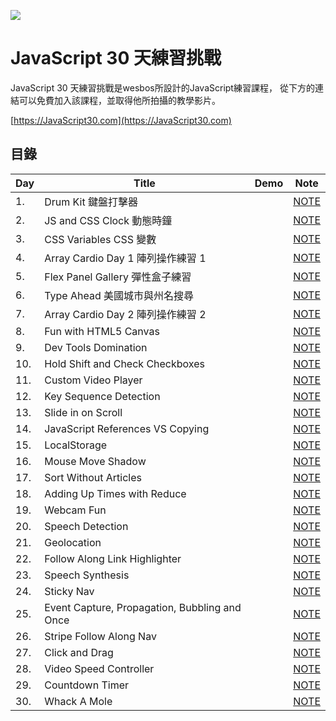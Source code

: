 ![](https://javascript30.com/images/JS3-social-share.png)

# JavaScript 30 天練習挑戰

JavaScript 30 天練習挑戰是wesbos所設計的JavaScript練習課程，
從下方的連結可以免費加入該課程，並取得他所拍攝的教學影片。

[https://JavaScript30.com](https://JavaScript30.com)

## 目錄

|Day|Title|Demo|Note|
|---|-----|----|--------|
|1.|Drum Kit 鍵盤打擊器||[NOTE](https://github.com/dh-46/JavaScript30_dh46.tw/tree/master/01%20-%20JavaScript%20Drum%20Kit)|
|2.|JS and CSS Clock 動態時鐘||[NOTE](https://github.com/dh-46/JavaScript30_dh46.tw/tree/master/02%20-%20JS%20and%20CSS%20Clock)|
|3.|CSS Variables CSS 變數||[NOTE](https://github.com/dh-46/JavaScript30_dh46.tw/tree/master/03%20-%20CSS%20Variables)|
|4.|Array Cardio Day 1 陣列操作練習 1||[NOTE](https://github.com/dh-46/JavaScript30_dh46.tw/tree/master/04%20-%20Array%20Cardio%20Day%201)|
|5.|Flex Panel Gallery 彈性盒子練習||[NOTE](https://github.com/dh-46/JavaScript30_dh46.tw/tree/master/05%20-%20Flex%20Panel%20Gallery)|
|6.|Type Ahead 美國城市與州名搜尋||[NOTE](https://github.com/dh-46/JavaScript30_dh46.tw/tree/master/06%20-%20Type%20Ahead)|
|7.|Array Cardio Day 2 陣列操作練習 2||[NOTE](https://github.com/dh-46/JavaScript30_dh46.tw/tree/master/07%20-%20Array%20Cardio%20Day%202)|
|8.|Fun with HTML5 Canvas||[NOTE](https://github.com/dh-46/JavaScript30_dh46.tw/tree/master/08%20-%20Fun%20with%20HTML5%20Canvas)|
|9.|Dev Tools Domination||[NOTE](https://github.com/dh-46/JavaScript30_dh46.tw/tree/master/09%20-%20Dev%20Tools%20Domination)|
|10.|Hold Shift and Check Checkboxes||[NOTE](https://github.com/dh-46/JavaScript30_dh46.tw/tree/master/10%20-%20Hold%20Shift%20and%20Check%20Checkboxes)|
|11.|Custom Video Player||[NOTE](https://github.com/dh-46/JavaScript30_dh46.tw/tree/master/11%20-%20Custom%20Video%20Player)|
|12.|Key Sequence Detection||[NOTE](https://github.com/dh-46/JavaScript30_dh46.tw/tree/master/12%20-%20Key%20Sequence%20Detection)|
|13.|Slide in on Scroll||[NOTE](https://github.com/dh-46/JavaScript30_dh46.tw/tree/master/13%20-%20Slide%20in%20on%20Scroll)|
|14.|JavaScript References VS Copying||[NOTE](https://github.com/dh-46/JavaScript30_dh46.tw/tree/master/14%20-%20JavaScript%20References%20VS%20Copying)|
|15.|LocalStorage||[NOTE](https://github.com/dh-46/JavaScript30_dh46.tw/tree/master/15%20-%20LocalStorage)|
|16.|Mouse Move Shadow||[NOTE](https://github.com/dh-46/JavaScript30_dh46.tw/tree/master/16%20-%20Mouse%20Move%20Shadow)|
|17.|Sort Without Articles||[NOTE](https://github.com/dh-46/JavaScript30_dh46.tw/tree/master/17%20-%20Sort%20Without%20Articles)|
|18.|Adding Up Times with Reduce||[NOTE](https://github.com/dh-46/JavaScript30_dh46.tw/tree/master/18%20-%20Adding%20Up%20Times%20with%20Reduce)|
|19.|Webcam Fun||[NOTE](https://github.com/dh-46/JavaScript30_dh46.tw/tree/master/19%20-%20Webcam%20Fun)|
|20.|Speech Detection||[NOTE](https://github.com/dh-46/JavaScript30_dh46.tw/tree/master/20%20-%20Speech%20Detection)|
|21.|Geolocation||[NOTE](https://github.com/dh-46/JavaScript30_dh46.tw/tree/master/21%20-%20Geolocation)|
|22.|Follow Along Link Highlighter||[NOTE](https://github.com/dh-46/JavaScript30_dh46.tw/tree/master/22%20-%20Follow%20Along%20Link%20Highlighter)|
|23.|Speech Synthesis||[NOTE](https://github.com/dh-46/JavaScript30_dh46.tw/tree/master/23%20-%20Speech%20Synthesis)|
|24.|Sticky Nav||[NOTE](https://github.com/dh-46/JavaScript30_dh46.tw/tree/master/24%20-%20Sticky%20Nav)|
|25.|Event Capture, Propagation, Bubbling and Once||[NOTE](https://github.com/dh-46/JavaScript30_dh46.tw/tree/master/25%20-%20Event%20Capture%2C%20Propagation%2C%20Bubbling%20and%20Once)|
|26.|Stripe Follow Along Nav||[NOTE](https://github.com/dh-46/JavaScript30_dh46.tw/tree/master/26%20-%20Stripe%20Follow%20Along%20Nav)|
|27.|Click and Drag||[NOTE](https://github.com/dh-46/JavaScript30_dh46.tw/tree/master/27%20-%20Click%20and%20Drag)|
|28.|Video Speed Controller||[NOTE](https://github.com/dh-46/JavaScript30_dh46.tw/tree/master/28%20-%20Video%20Speed%20Controller)|
|29.|Countdown Timer||[NOTE](https://github.com/dh-46/JavaScript30_dh46.tw/tree/master/29%20-%20Countdown%20Timer)|
|30.|Whack A Mole||[NOTE](https://github.com/dh-46/JavaScript30_dh46.tw/tree/master/30%20-%20Whack%20A%20Mole)|

